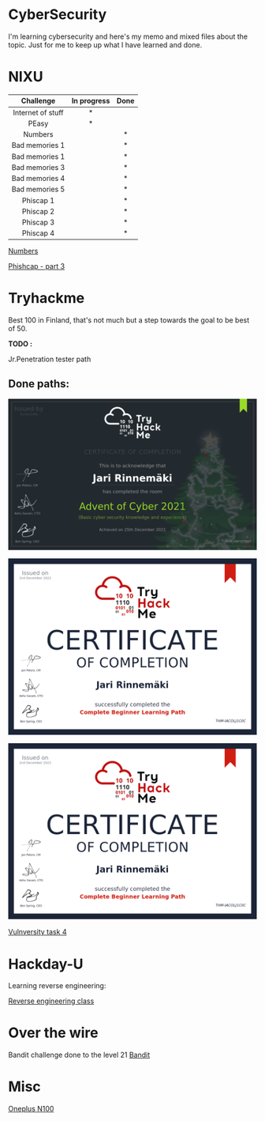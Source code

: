 # CyberSecurity

I'm learning cybersecurity and here's my memo and mixed files about the topic. Just for me to keep up what I have learned and done.


# NIXU

|Challenge|In progress|Done|
|:-:|:-:|:-:|
|Internet of stuff|*||
|PEasy|*|| 
|Numbers| | *|
|Bad memories 1| |*|
|Bad memories 1| |*|
|Bad memories 3| |*|
|Bad memories 4| |*|
|Bad memories 5| |*|
|Phiscap 1||*|
|Phiscap 2||*|
|Phiscap 3||*|
|Phiscap 4||*|

[Numbers](./NIXU/numbers.py)

[Phishcap - part 3](./NIXU/Nixutractor.py)


# Tryhackme

Best 100 in Finland, that's not much but a step towards the goal to be best of 50.

**TODO :**

Jr.Penetration tester path

## Done paths:

![](./THM/THM-AoC-2021.png)

![](./THM/THM-beginner.png)

![](./THM/THM-beginner.png)

[Vulnversity task 4](./THM/john_h.py)

# Hackday-U
Learning reverse engineering:

[Reverse engineering class](./hackaday.md)

# Over the wire
Bandit challenge done to the level 21
[Bandit](./OTW/bandit.txt)

# Misc

[Oneplus N100](./oneplus.md)



